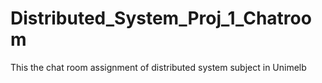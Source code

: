 # Distributed_System_Proj_1_Chatroom
This the chat room assignment of distributed system subject in Unimelb
